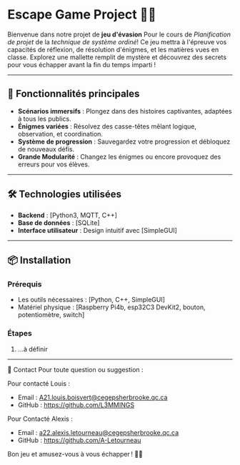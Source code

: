# Escape Game Project 🎲🔐

Bienvenue dans notre projet de **jeu d'évasion** Pour le cours de *Planification de projet* de la *technique de système ordiné*! Ce jeu mettra à l'épreuve vos capacités de réflexion, de résolution d'énigmes,
et les matières vues en classe. Explorez une mallette remplit de mystère et découvrez des secrets pour vous échapper avant la fin du temps imparti !

---

## 🚀 Fonctionnalités principales
- **Scénarios immersifs** : Plongez dans des histoires captivantes, adaptées à tous les publics.
- **Énigmes variées** : Résolvez des casse-têtes mêlant logique, observation, et coordination.
- **Système de progression** : Sauvegardez votre progression et débloquez de nouveaux défis.
- **Grande Modularité** : Changez les énigmes ou encore provoquez des erreurs pour vos élèves.

---

## 🛠️ Technologies utilisées
- **Backend** : [Python3, MQTT, C++]
- **Base de données** : [SQLite]
- **Interface utilisateur** : Design intuitif avec [SimpleGUI]

---

## 📦 Installation

### Prérequis
- Les outils nécessaires : [Python, C++, SimpleGUI]
- Matériel physique : [Raspberry Pi4b, esp32C3 DevKit2, bouton, potentiomètre, switch]

### Étapes
1. ...à définir

---

📧 Contact
Pour toute question ou suggestion :

Pour contacté Louis :
- Email : A21.louis.boisvert@cegepsherbrooke.qc.ca
- GitHub : https://github.com/L3MMINGS

Pour Contacté Alexis :
- Email : a22.alexis.letourneau@cegepsherbrooke.qc.ca
- GitHub : https://github.com/A-Letourneau

Bon jeu et amusez-vous à vous échapper ! 🚪✨
